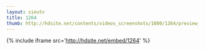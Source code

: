 ```yaml
---
layout: sieutv
title: 1264
thumb: http://hdsite.net/contents/videos_screenshots/1000/1264/preview_360p.mp4.jpg
---
```

{% include iframe src='http://hdsite.net/embed/1264' %}
 
